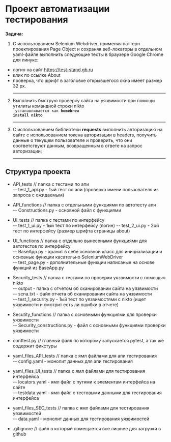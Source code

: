 # Проект автоматизации тестирования<br>
<b>Задача:</b><br>
1. С использованием Selenium Webdriver, применяя паттерн проектирования Page Object и сохраняя веб-локаторы в отдельном yaml-файле выполнить следующие тесты в браузере Google Chrome для линукс:
- логин на сайт https://test-stand.gb.ru
- клик по ссылке About
- проверка, что шрифт в заголовке открывшегося окна имеет размер 32 px.
<br><hr>
2. Выполнить быструю проверку сайта на уязвимости при помощи утилиты командной строки nikto<br>
<code> устанавливается как <b>homebrew install nikto</b> </code>
<br><hr>
3. С использованием библиотеки <b>requests</b> выполнить авторизацию на сайте с использованием токена авторизации в headers, получить данные о текущем пользователе и проверить, что они соответствуют данным, возвращенным в ответе на запрос авторизации;
<br><hr>

## Структура проекта
* API_tests // папка с тестами по апи<br>
-- test_1_api.py - 1ый тест по апи (проверка имени пользователя из запроса с ожидаемым)

* API_functions // папка с отдельными функциями по автотесту апи<br>
-- Constructions.py - основной файл с функциями 

* UI_tests // папка с тестами по интерфейсу<br>
-- test_1_ui.py - 1ый тест по интерфейсу (логин)
-- test_2_ui.py - 2ой тест по интерфейсу (размер шрифта страницы about)

* UI_functions // папка с отдельно вынесеными функциями для автотестов по интерфейсу<br>
-- BaseApp.py - хранит в себе основной класс для инициализации и основные функции касательно SeleniumWebDriver<br>
-- test_page.py - дополнительные функции написаные на основе функций из BaseApp.py

* Security_tests // папка с тестами по проверки уязвимости с помощью nikto<br>
-- output - папка с отчетом об сканировании сайта на уязвимости<br>
-- scna.txt - файл отчета об сканировании сайта на уязвимости<br>
-- test_1_security.py - 1ый тест по уязвимостями с nikto (ищет уязвимости и смотрит есть ли ошибки в отчете)


* Secutity_functions // папка с основными функциями для проверки уязвимости<br>
-- Security_constructions.py - файл с основными функциями проверки уязвимости


* conftest.py // главный файл по которому запускается pytest, а так же содержит фикстуры<br>

* yaml_files_API_tests // папка с ямл файлами для апи тестирования<br>
-- config.yaml - монолит данных для апи тестирования

* yaml_files_UI_tests // папка с ямл файлами для тестирования интерфейса<br>
-- locators.yaml - ямл файл с путями к элементам интерфейса на сайте<br>
-- testdata.yaml - ямл файл с тестовыми данными для тестирования интерфейса

* yaml_files_SEC_tests // папка с ямл файлами для тестирования уязвимостей<br>
-- data.yaml - монолит данных для тестирования уязвимостей

* .gitignore // файл в который помещается все лишнее для загрузки в github

